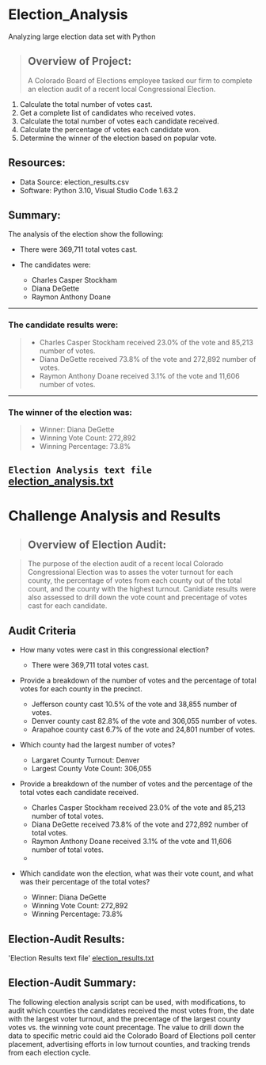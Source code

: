 # Election_Analysis
Analyzing large election data set with Python

> ## Overview of Project:
> A Colorado Board of Elections employee tasked our firm to complete an election audit of a recent local Congressional Election.

  1. Calculate the total number of votes cast.
  2. Get a complete list of candidates who received votes.
  3. Calculate the total number of votes each candidate received.
  4. Calculate the percentage of votes each candidate won.
  5. Determine the winner of the election based on popular vote.

## Resources:

- Data Source: election_results.csv
- Software: Python 3.10, Visual Studio Code 1.63.2

## Summary:

The analysis of the election show the following:

- There were 369,711 total votes cast.
- The candidates were:

  - Charles Casper Stockham
  - Diana DeGette
  - Raymon Anthony Doane
-------------------------
### The candidate results were:
>- Charles Casper Stockham received 23.0% of the vote and 85,213 number of votes.
>- Diana DeGette received 73.8% of the vote and 272,892 number of votes.
>- Raymon Anthony Doane received 3.1% of the vote and 11,606 number of votes.
-------------------------
### The winner of the election was:
>- Winner: Diana DeGette
>- Winning Vote Count: 272,892
>- Winning Percentage: 73.8%

`Election Analysis text file` 
 [election_analysis.txt](https://github.com/MStewart0218/Election_Analysis/blob/main/Resources/Analysis/election_analysis.txt)
-------------------------

# Challenge Analysis and Results
> ## Overview of Election Audit: 

> The purpose of the election audit of a recent local Colorado Congressional Election was to asses the voter turnout for each county, the percentage of votes from each county out of the total count, and the county with the highest turnout. Canidiate results were also assessed to drill down the vote count and precentage of votes cast for each candidate.

## Audit Criteria

* How many votes were cast in this congressional election?
   - There were 369,711 total votes cast.
   
* Provide a breakdown of the number of votes and the percentage of total votes for each county in the precinct.
   - Jefferson county cast 10.5% of the vote and 38,855 number of votes. 
   - Denver county cast 82.8% of the vote and 306,055 number of votes. 
   - Arapahoe county cast 6.7% of the vote and 24,801 number of votes.
   
* Which county had the largest number of votes?
   - Largaret County Turnout: Denver
   - Largest County Vote Count: 306,055
   
* Provide a breakdown of the number of votes and the percentage of the total votes each candidate received.
   - Charles Casper Stockham received 23.0% of the vote and 85,213 number of total votes.
   - Diana DeGette received 73.8% of the vote and 272,892 number of total votes.
   - Raymon Anthony Doane received 3.1% of the vote and 11,606 number of total votes.
   -
* Which candidate won the election, what was their vote count, and what was their percentage of the total votes?
   - Winner: Diana DeGette
   - Winning Vote Count: 272,892
   - Winning Percentage: 73.8%

## Election-Audit Results:

'Election Results text file'
[election_results.txt](https://github.com/MStewart0218/Election_Analysis/blob/main/Resources/Analysis/election_results.txt)

## Election-Audit Summary:

The following election analysis script can be used, with modifications, to audit which counties the candidates received the most votes from, the date with the largest voter turnout, and the precentage of the largest county votes vs. the winning vote count precentage. The value to drill down the data to specific metric could aid the Colorado Board of Elections poll center placement, advertising efforts in low turnout counties, and tracking trends from each election cycle.
